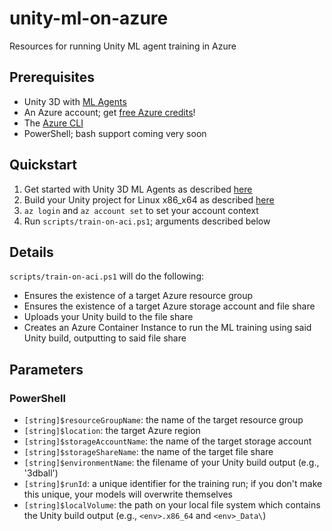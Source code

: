 # unity-ml-on-azure
Resources for running Unity ML agent training in Azure

## Prerequisites
- Unity 3D with [ML Agents](https://github.com/Unity-Technologies/ml-agents/blob/master/docs/Getting-Started-with-Balance-Ball.md)
- An Azure account; get [free Azure credits](https://azure.microsoft.com/Credits/Free)!
- The [Azure CLI](https://docs.microsoft.com/en-us/cli/azure/install-azure-cli?view=azure-cli-latest)
- PowerShell; bash support coming very soon

## Quickstart
1. Get started with Unity 3D ML Agents as described [here](https://github.com/Unity-Technologies/ml-agents/blob/master/docs/Getting-Started-with-Balance-Ball.md)
1. Build your Unity project for Linux x86_x64 as described [here](https://github.com/Unity-Technologies/ml-agents/blob/master/docs/Using-Docker.md)
1. `az login` and `az account set` to set your account context
1. Run `scripts/train-on-aci.ps1`; arguments described below

## Details
`scripts/train-on-aci.ps1` will do the following:
- Ensures the existence of a target Azure resource group
- Ensures the existence of a target Azure storage account and file share
- Uploads your Unity build to the file share
- Creates an Azure Container Instance to run the ML training using said Unity build, outputting to said file share

## Parameters

### PowerShell
- `[string]$resourceGroupName`: the name of the target resource group
- `[string]$location`: the target Azure region
- `[string]$storageAccountName`: the name of the target storage account
- `[string]$storageShareName`: the name of the target file share
- `[string]$environmentName`: the filename of your Unity build output (e.g., '3dball')
- `[string]$runId`: a unique identifier for the training run; if you don't make this unique, your models will overwrite themselves
- `[string]$localVolume`: the path on your local file system which contains the Unity build output (e.g., `<env>.x86_64` and `<env>_Data\`)
